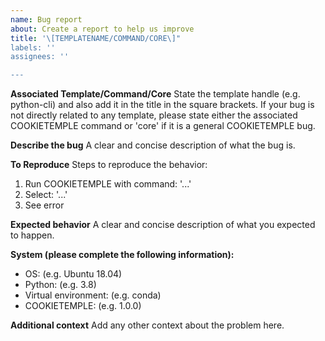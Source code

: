 ```yaml
---
name: Bug report
about: Create a report to help us improve
title: '\[TEMPLATENAME/COMMAND/CORE\]"
labels: ''
assignees: ''

---
```


**Associated Template/Command/Core**
State the template handle (e.g. python-cli) and also add it in the title in the square brackets.
If your bug is not directly related to any template, please state either the associated COOKIETEMPLE command or 'core' if it is a general COOKIETEMPLE bug.

**Describe the bug**
A clear and concise description of what the bug is.

**To Reproduce**
Steps to reproduce the behavior:
1. Run COOKIETEMPLE with command: '...'
2. Select: '...'
3. See error

**Expected behavior**
A clear and concise description of what you expected to happen.

**System (please complete the following information):**
 - OS: (e.g. Ubuntu 18.04)
 - Python: (e.g. 3.8)
 - Virtual environment: (e.g. conda)
 - COOKIETEMPLE: (e.g. 1.0.0)

**Additional context**
Add any other context about the problem here.
